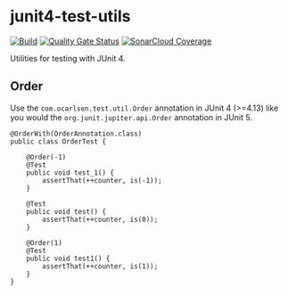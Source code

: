 # junit4-test-utils

[//]: # ([![Maven Central]&#40;https://img.shields.io/maven-central/v/com.ocarlsen.test/junit4-test-utils.svg?label=Maven%20Central&#41;]&#40;https://central.sonatype.com/artifact/com.ocarlsen.test/junit4-test-utils&#41;)
[![Build](https://github.com/ocarlsen/junit4-test-utils/actions/workflows/build.yml/badge.svg)](https://github.com/ocarlsen/junit4-test-utils/actions/workflows/build.yml)
[![Quality Gate Status](https://sonarcloud.io/api/project_badges/measure?project=ocarlsen_junit4-test-utils&metric=alert_status)](https://sonarcloud.io/dashboard?id=ocarlsen_junit4-test-utils)
[![SonarCloud Coverage](https://sonarcloud.io/api/project_badges/measure?project=ocarlsen_junit4-test-utils&metric=coverage)](https://sonarcloud.io/dashboard?id=ocarlsen_junit4-test-utils)


Utilities for testing with JUnit 4.

## Order

Use the `com.ocarlsen.test.util.Order` annotation in JUnit 4 (>=4.13)
like you would the `org.junit.jupiter.api.Order` annotation in JUnit 5.

    @OrderWith(OrderAnnotation.class)
    public class OrderTest {
    
        @Order(-1)
        @Test
        public void test_1() {
            assertThat(++counter, is(-1));
        }
    
        @Test
        public void test() {
            assertThat(++counter, is(0));
        }
    
        @Order(1)
        @Test
        public void test1() {
            assertThat(++counter, is(1));
        }
    }
